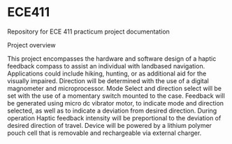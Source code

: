 # ECE411
Repository for ECE 411 practicum project documentation

Project overview

This project encompasses the hardware and software design of a haptic feedback compass
to assist an individual with landbased navigation.
Applications could include hiking, hunting, or as additional aid for the visually impaired.
Direction will be determined with the use of a digital magnometer and microprocessor. 
Mode Select and direction select will be set with the use of a momentary switch mounted to 
the case. Feedback will be generated using micro dc vibrator motor, to indicate mode and
direction selected, as well as to indicate a deviation from desired direction. During 
operation Haptic feedback intensity will be preportional to the deviation of desired 
direction of travel. Device will be powered by a lithium polymer pouch cell that is 
removable and rechargeable via external charger.
